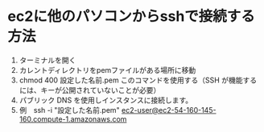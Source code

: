 # ec2に他のパソコンからsshで接続する方法
1. ターミナルを開く
2. カレントディレクトリをpemファイルがある場所に移動
3. chmod 400 設定した名前.pem このコマンドを使用する（SSH が機能するには、キーが公開されていないことが必要）
4. パブリック DNS を使用しインスタンスに接続します。
5. 例　ssh -i "設定した名前.pem" ec2-user@ec2-54-160-145-160.compute-1.amazonaws.com






